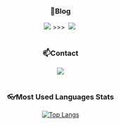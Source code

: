 <h3 align="center">🎅Blog</h3>
<div align="center">
  <a href="https://onecrazyman.github.io/TIL"><img src="https://img.shields.io/badge/TIL blog-09B3AF?style=flat-square&logo=blogger&logoColor=white"/></a>&nbsp>>>&nbsp
  <a href="https://1crazy.tistory.com/"><img src="https://img.shields.io/badge/Tistory-FE5F50?style=flat-square&logo=tistory&logoColor=white"/></a>&nbsp
</div>

<br>

<h3 align="center">📫Contact</h3>
<div align="center">
  <a href="mailto:cjw7155@naver.com">
    <img src="https://img.shields.io/badge/Email-03C75A?style=flat square&logo=Naver&logoColor=white"/>
  </a>
</div>

<br>

<h3 align="center">👓Most Used Languages Stats</h3>
<div align=center>
  
[![Top Langs](https://github-readme-stats.vercel.app/api/top-langs/?username=OneCrazyman&layout=compact)](https://github.com/OneCrazyman/github-readme-stats)

</div>
